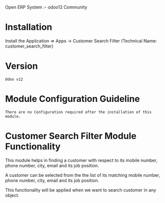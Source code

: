 Open ERP System :- odoo12 Community


Installation 
============

Install the Application => Apps -> Customer Search Filter (Technical Name: customer_search_filter)


Version
========

	Odoo v12


Module Configuration Guideline
================================

	There are no Configuration required after the installation of this module.


Customer Search Filter Module Functionality
================================================

This module helps in finding a customer with respect to its mobile number, phone number, city, 
email and its job position.

A customer can be selected from the the list of its matching mobile number, phone number, city, email and its job position.

This functionality will be applied when we want to search customer in any object.
